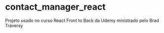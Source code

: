 # contact_manager_react
Projeto usado no curso React Front to Back da Udemy ministrado pelo Brad Traversy
